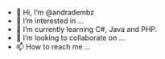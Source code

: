 - 👋 Hi, I’m @andradembz
- 👀 I’m interested in ...
- 🌱 I’m currently learning C#, Java and PHP.
- 💞️ I’m looking to collaborate on ...
- 📫 How to reach me ...

<!---
andradembz/andradembz is a ✨ special ✨ repository because its `README.md` (this file) appears on your GitHub profile.
You can click the Preview link to take a look at your changes.
--->
